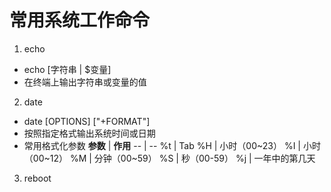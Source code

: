 # 常用系统工作命令
1. echo
  - echo [字符串 | $变量]
  - 在终端上输出字符串或变量的值
  
2. date
  - date [OPTIONS] ["+FORMAT"]
  - 按照指定格式输出系统时间或日期
  - 常用格式化参数
**参数** | **作用**
-- | --
%t | Tab
%H | 小时（00~23）
%I | 小时（00~12）
%M | 分钟（00~59）
%S | 秒（00-59）
%j | 一年中的第几天

3. reboot

